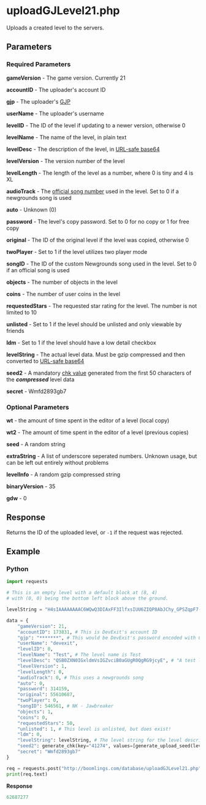 # uploadGJLevel21.php

Uploads a created level to the servers.

## Parameters

### Required Parameters

**gameVersion** - The game version. Currently 21

**accountID** - The uploader's account ID

**gjp** - The uploader's [GJP](./topics/encryption/gjp.md)

**userName** - The uploader's username

**levelID** - The ID of the level if updating to a newer version, otherwise 0

**levelName** - The name of the level, in plain text

**levelDesc** - The description of the level, in [URL-safe base64](./topics/encryption/base64.md)

**levelVersion** - The version number of the level

**levelLength** - The length of the level as a number, where 0 is tiny and 4 is XL

**audioTrack** - The [official song number](./reference.md) used in the level. Set to 0 if a newgrounds song is used

**auto** - Unknown (0)

**password** - The level's copy password. Set to 0 for no copy or 1 for free copy

**original** - The ID of the original level if the level was copied, otherwise 0

**twoPlayer** - Set to 1 if the level utilizes two player mode

**songID** - The ID of the custom Newgrounds song used in the level. Set to 0 if an official song is used

**objects** - The number of objects in the level

**coins** - The number of user coins in the level

**requestedStars** - The requested star rating for the level. The number is not limited to 10

**unlisted** - Set to 1 if the level should be unlisted and only viewable by friends

**ldm** - Set to 1 if the level should have a low detail checkbox

**levelString** - The actual level data. Must be gzip compressed and then converted to [URL-safe base64](./topics/encryption/base64.md)

**seed2** - A mandatory [chk value](./topics/encryption/chk.md) generated from the first 50 characters of the **_compressed_** level data

**secret** - Wmfd2893gb7

### Optional Parameters

**wt** - the amount of time spent in the editor of a level (local copy)

**wt2** - The amount of time spent in the editor of a level (previous copies)

**seed** - A random string

**extraString** - A list of underscore seperated numbers. Unknown usage, but can be left out entirely without problems

**levelInfo** - A random gzip compressed string

**binaryVersion** - 35

**gdw** - 0

## Response

Returns the ID of the uploaded level, or `-1` if the request was rejected.

## Example

<!-- tabs:start -->

### **Python**

```py
import requests

# This is an empty level with a default block at (8, 4)
# with (0, 0) being the bottom left block above the ground.

levelString = "H4sIAAAAAAAAC6WQwQ3DIAxFF3IlfxsIUU6ZIQP8AbJChy_GPSZqpF7-A4yfDOfhXcCiNMIqnVYrgYQl8rDwBTZCVbkQRI3oVHbiDU6F2jMF_lesl4q4kw2PJMbovxLBQxTpM3-I6q0oHmXjzx7N0240cu5w0UBNtESRkble8uSLHjh8nTubmYJZ2MvMrEITEN0gEJMxlLiMZ28frmj"

data = {
	"gameVersion": 21,
	"accountID": 173831, # This is DevExit's account ID
	"gjp": "*******", # This would be DevExit's password encoded with GJP encryption
	"userName": "devexit",
	"levelID": 0,
	"levelName": "Test", # The level name is Test
	"levelDesc": "QSB0ZXN0IGxldmVsIGZvciB0aGUgR0QgRG9jcyE", # "A test level for the GD Docs!"
	"levelVersion": 1,
	"levelLength": 0,
	"audioTrack": 0, # This uses a newgrounds song
	"auto": 0,
	"password": 314159,
	"original": 55610687,
	"twoPlayer": 0,
	"songID": 546561, # NK - Jawbreaker
	"objects": 1,
	"coins": 0,
	"requestedStars": 50,
	"unlisted": 1, # This level is unlisted, but does exist!
	"ldm": 0,
	"levelString": levelString, # The level string for the level described above
	"seed2": generate_chk(key="41274", values=[generate_upload_seed(levelString)], salt="xI25fpAapCQg"), # This is talked about in the CHK encryption,
	"secret": "Wmfd2893gb7"
}

req = requests.post("http://boomlings.com/database/uploadGJLevel21.php", data=data)
print(req.text)
```

**Response**

```py
62687277
```

<!-- tabs:end -->
